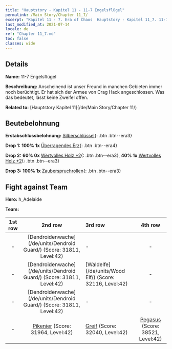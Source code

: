 ```yaml
---
title: "Hauptstory - Kapitel 11 - 11-7 Engelsflügel"
permalink: /Main Story/Chapter 11_7/
excerpt: "Kapitel 11 - 7. Era of Chaos  Hauptstory - Kapitel 11_7. 11-7 Engelsflügel"
last_modified_at: 2021-07-14
locale: de
ref: "Chapter 11_7.md"
toc: false
classes: wide
---
```


## Details

 **Name:** 11-7 Engelsflügel

 **Beschreibung:** Anscheinend ist unser Freund in manchen Gebieten immer noch berüchtigt. Er hat sich der Armee von Crag Hack angeschlossen. Was das bedeutet, lässt keine Zweifel offen.

 **Related to:** [Hauptstory Kapitel 11](/de/Main Story/Chapter 11/)

## Beutebelohnung

 **Erstabschlussbelohnung:** [Silberschlüssel](/ItemsDE/con_693/){: .btn .btn--era3}

 **Drop 1:** **100% 1x** [Überragendes Erz](/ItemsDE/mat_33/){: .btn .btn--era4}

 **Drop 2:** **60% 0x** [Wertvolles Holz +2](/ItemsDE/mat_27/){: .btn .btn--era3}, **40% 1x** [Wertvolles Holz +2](/ItemsDE/mat_27/){: .btn .btn--era3}

 **Drop 3:** **100% 1x** [Zauberspruchrollen](/ItemsDE/con_694/){: .btn .btn--era3}


## Fight against Team
 **Hero:** h_Adelaide

 **Team:**


  | 1st row | 2nd row | 3rd row | 4th row |
  |:----:|:----:|:----|:----:|
  | - | [Dendroidenwache](/de/units/Dendroid Guard/) (Score: 31811, Level:42)  | - | - |
  | - | [Dendroidenwache](/de/units/Dendroid Guard/) (Score: 31811, Level:42)  | [Waldelfe](/de/units/Wood Elf/) (Score: 32116, Level:42)  | - |
  | - | [Dendroidenwache](/de/units/Dendroid Guard/) (Score: 31811, Level:42)  | - | - |
  | - | [Pikenier](/de/units/Pikeman/) (Score: 31964, Level:42)  | [Greif](/de/units/Griffin/) (Score: 32040, Level:42)  | [Pegasus](/de/units/Pegasus/) (Score: 38521, Level:42)  |


